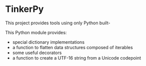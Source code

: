 TinkerPy
========

This project provides tools using only Python built-

This Python module provides:

*   special dictionary implementations
*   a function to flatten data structures composed of iterables
*   some useful decorators
*   a function to create a UTF-16 string from a Unicode codepoint
